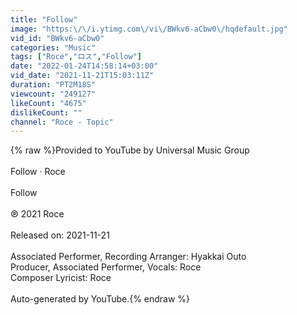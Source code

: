 ```yaml
---
title: "Follow"
image: "https:\/\/i.ytimg.com\/vi\/BWkv6-aCbw0\/hqdefault.jpg"
vid_id: "BWkv6-aCbw0"
categories: "Music"
tags: ["Roce","ロス","Follow"]
date: "2022-01-24T14:58:14+03:00"
vid_date: "2021-11-21T15:03:11Z"
duration: "PT2M18S"
viewcount: "249127"
likeCount: "4675"
dislikeCount: ""
channel: "Roce - Topic"
---
```

{% raw %}Provided to YouTube by Universal Music Group<br /><br />Follow · Roce<br /><br />Follow<br /><br />℗ 2021 Roce<br /><br />Released on: 2021-11-21<br /><br />Associated  Performer, Recording  Arranger: Hyakkai Outo<br />Producer, Associated  Performer, Vocals: Roce<br />Composer  Lyricist: Roce<br /><br />Auto-generated by YouTube.{% endraw %}
